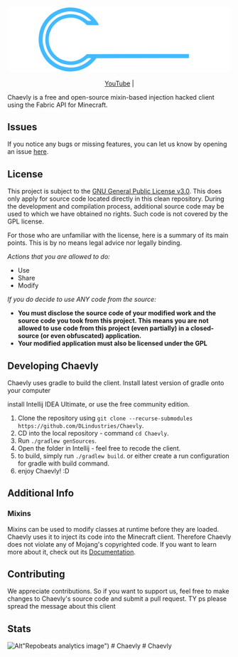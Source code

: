 <div align="center">
<p>
    <img width="500" src="https://raw.githubusercontent.com/DLindustries/database/main/Chaevly/chaevly.svg">
</p>

[YouTube](https://youtube.com/@quoly) |

</div>

Chaevly is a free and open-source mixin-based injection hacked client using the Fabric API for Minecraft.

## Issues

If you notice any bugs or missing features, you can let us know by opening an
issue [here](https://github.com/DLindustries/Chaevly/issues).

## License

This project is subject to the [GNU General Public License v3.0](https://www.gnu.org/licenses/gpl-3.0.en.html). This
does only apply for source code located directly in this clean repository. During the development and compilation
process, additional source code may be used to which we have obtained no rights. Such code is not covered by the GPL
license.

For those who are unfamiliar with the license, here is a summary of its main points. This is by no means legal advice
nor legally binding.

*Actions that you are allowed to do:*

- Use
- Share
- Modify

*If you do decide to use ANY code from the source:*

- **You must disclose the source code of your modified work and the source code you took from this project. This means
  you are not allowed to use code from this project (even partially) in a closed-source (or even obfuscated)
  application.**
- **Your modified application must also be licensed under the GPL**

## Developing Chaevly

Chaevly uses gradle to build the client. Install latest version of gradle onto your computer

install Intellij IDEA Ultimate, or use the free community edition.

1. Clone the repository using `git clone --recurse-submodules https://github.com/DLindustries/Chaevly`.
2. CD into the local repository - command `cd Chaevly`.
3. Run `./gradlew genSources`.
4. Open the folder in Intellij - feel free to recode the client.
5. to build, simply run `./gradlew build`. or either create a run configuration for gradle with build command.
6. enjoy Chaevly! :D

## Additional Info

### Mixins

Mixins can be used to modify classes at runtime before they are loaded. Chaevly uses it to inject its code into the
Minecraft client. Therefore Chaevly does not violate any of Mojang's copyrighted code. If you want to learn more about it, check out
its [Documentation](https://docs.spongepowered.org/5.1.0/en/plugin/internals/mixins.html).

## Contributing

We appreciate contributions. So if you want to support us, feel free to make changes to Chaevly's source code and
submit a pull request. TY
ps please spread the message about this client

## Stats

![Alt](https://repobeats.axiom.co/api/embed/63b90c11eafcb6a769c328d8a7f9afb5556dd3ca.svg "Repobeats analytics image")"Repobeats analytics image")
#   C h a e v l y 
 
 #   C h a e v l y 
 
 
